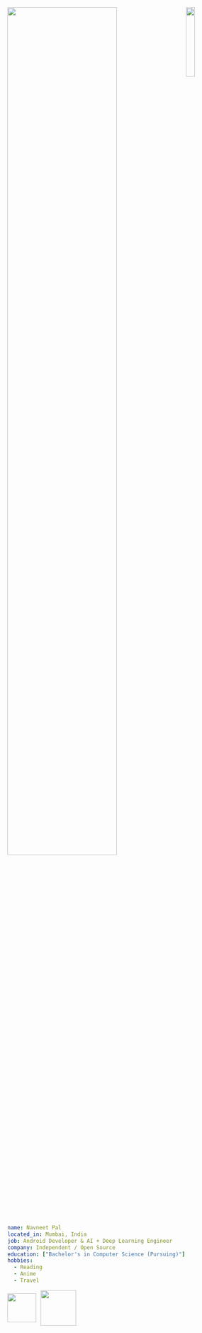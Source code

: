
<img src="https://github.com/user-attachments/assets/61b905e9-e523-4e63-a323-eb28f68c38ca" width="20%" align="right" />
<img src="https://readme-typing-svg.demolab.com?font=Inconsolata&weight=500&size=50&duration=4000&pause=300&color=A7A459&center=true&vCenter=true&multiline=true&repeat=false&random=false&width=1300&height=140&lines=Hello+hello;I'm+Ing%2C+a+tech+golin+and+magical+boy+wannabe+%E2%9C%A9" width="70%" />


```yaml
name: Navneet Pal
located_in: Mumbai, India
job: Android Developer & AI + Deep Learning Engineer
company: Independent / Open Source
education: ["Bachelor's in Computer Science (Pursuing)"]
hobbies:
  - Reading
  - Anime
  - Travel
```
<div style="display: flex; gap: 10px; align-items: center;">
  <img src="https://media.tenor.com/pf19SFYHd1IAAAAj/naruto-uzumaki.gif" height="65" />
  <img src="https://i.pinimg.com/originals/ab/0f/af/ab0fafe8753a97c199a10b353ec6a8bb.gif" height="80" />
</div>




